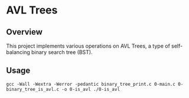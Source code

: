 # AVL Trees

## Overview
This project implements various operations on AVL Trees, a type of self-balancing binary search tree (BST).

## Usage
``gcc -Wall -Wextra -Werror -pedantic binary_tree_print.c 0-main.c 0-binary_tree_is_avl.c -o 0-is_avl
./0-is_avl``

